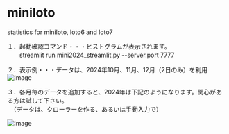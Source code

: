 # miniloto
statistics for miniloto, loto6 and loto7  


１．起動確認コマンド・・・ヒストグラムが表示されます。  
　　streamlit run mini2024_streamlit.py --server.port 7777
  
  
２．表示例・・・データは、2024年10月、11月、12月（2日のみ）を利用  
![image](https://github.com/user-attachments/assets/1deef68c-869c-49e5-9ff4-5e1dbd0244d7)  


３．各月毎のデータを追加すると、2024年は下記のようになります。関心がある方は試して下さい。  
　（データは、クローラーを作る、あるいは手動入力で）  

![image](https://github.com/user-attachments/assets/cdab2826-ab2b-49e1-83f5-7b2c3a40e90f)
